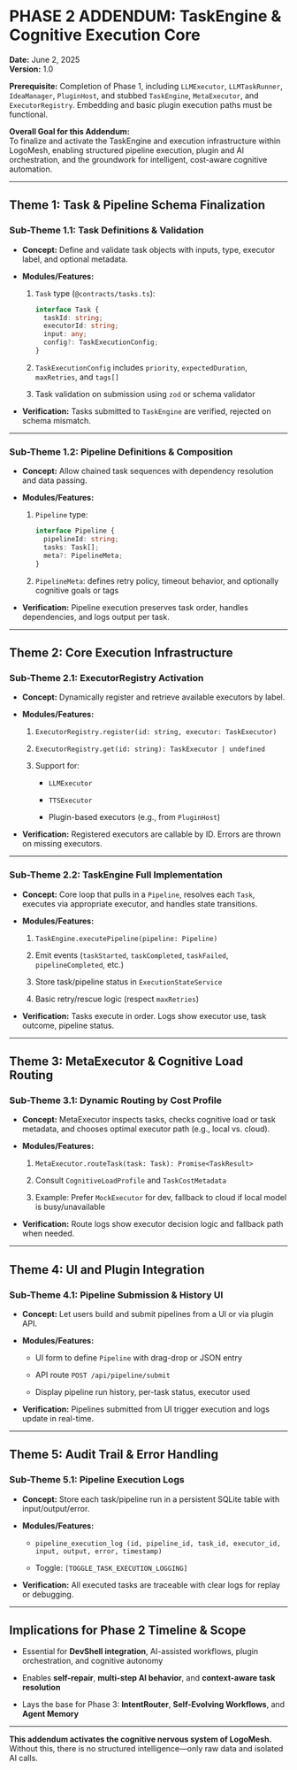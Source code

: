 # PHASE 2 ADDENDUM: TaskEngine & Cognitive Execution Core

**Date:** June 2, 2025  
**Version:** 1.0

**Prerequisite:** Completion of Phase 1, including `LLMExecutor`, `LLMTaskRunner`, `IdeaManager`, `PluginHost`, and stubbed `TaskEngine`, `MetaExecutor`, and `ExecutorRegistry`. Embedding and basic plugin execution paths must be functional.

**Overall Goal for this Addendum:**  
To finalize and activate the TaskEngine and execution infrastructure within LogoMesh, enabling structured pipeline execution, plugin and AI orchestration, and the groundwork for intelligent, cost-aware cognitive automation.

---

## Theme 1: Task & Pipeline Schema Finalization

### Sub-Theme 1.1: Task Definitions & Validation

- **Concept:** Define and validate task objects with inputs, type, executor label, and optional metadata.
    
- **Modules/Features:**
    
    1. `Task` type (`@contracts/tasks.ts`):
        
        ```ts
        interface Task {
          taskId: string;
          executorId: string;
          input: any;
          config?: TaskExecutionConfig;
        }
        ```
        
    2. `TaskExecutionConfig` includes `priority`, `expectedDuration`, `maxRetries`, and `tags[]`
        
    3. Task validation on submission using `zod` or schema validator
        
- **Verification:** Tasks submitted to `TaskEngine` are verified, rejected on schema mismatch.
    

---

### Sub-Theme 1.2: Pipeline Definitions & Composition

- **Concept:** Allow chained task sequences with dependency resolution and data passing.
    
- **Modules/Features:**
    
    1. `Pipeline` type:
        
        ```ts
        interface Pipeline {
          pipelineId: string;
          tasks: Task[];
          meta?: PipelineMeta;
        }
        ```
        
    2. `PipelineMeta`: defines retry policy, timeout behavior, and optionally cognitive goals or tags
        
- **Verification:** Pipeline execution preserves task order, handles dependencies, and logs output per task.
    

---

## Theme 2: Core Execution Infrastructure

### Sub-Theme 2.1: ExecutorRegistry Activation

- **Concept:** Dynamically register and retrieve available executors by label.
    
- **Modules/Features:**
    
    1. `ExecutorRegistry.register(id: string, executor: TaskExecutor)`
        
    2. `ExecutorRegistry.get(id: string): TaskExecutor | undefined`
        
    3. Support for:
        
        - `LLMExecutor`
            
        - `TTSExecutor`
            
        - Plugin-based executors (e.g., from `PluginHost`)
            
- **Verification:** Registered executors are callable by ID. Errors are thrown on missing executors.
    

---

### Sub-Theme 2.2: TaskEngine Full Implementation

- **Concept:** Core loop that pulls in a `Pipeline`, resolves each `Task`, executes via appropriate executor, and handles state transitions.
    
- **Modules/Features:**
    
    1. `TaskEngine.executePipeline(pipeline: Pipeline)`
        
    2. Emit events (`taskStarted`, `taskCompleted`, `taskFailed`, `pipelineCompleted`, etc.)
        
    3. Store task/pipeline status in `ExecutionStateService`
        
    4. Basic retry/rescue logic (respect `maxRetries`)
        
- **Verification:** Tasks execute in order. Logs show executor use, task outcome, pipeline status.
    

---

## Theme 3: MetaExecutor & Cognitive Load Routing

### Sub-Theme 3.1: Dynamic Routing by Cost Profile

- **Concept:** MetaExecutor inspects tasks, checks cognitive load or task metadata, and chooses optimal executor path (e.g., local vs. cloud).
    
- **Modules/Features:**
    
    1. `MetaExecutor.routeTask(task: Task): Promise<TaskResult>`
        
    2. Consult `CognitiveLoadProfile` and `TaskCostMetadata`
        
    3. Example: Prefer `MockExecutor` for dev, fallback to cloud if local model is busy/unavailable
        
- **Verification:** Route logs show executor decision logic and fallback path when needed.
    

---

## Theme 4: UI and Plugin Integration

### Sub-Theme 4.1: Pipeline Submission & History UI

- **Concept:** Let users build and submit pipelines from a UI or via plugin API.
    
- **Modules/Features:**
    
    - UI form to define `Pipeline` with drag-drop or JSON entry
        
    - API route `POST /api/pipeline/submit`
        
    - Display pipeline run history, per-task status, executor used
        
- **Verification:** Pipelines submitted from UI trigger execution and logs update in real-time.
    

---

## Theme 5: Audit Trail & Error Handling

### Sub-Theme 5.1: Pipeline Execution Logs

- **Concept:** Store each task/pipeline run in a persistent SQLite table with input/output/error.
    
- **Modules/Features:**
    
    - `pipeline_execution_log (id, pipeline_id, task_id, executor_id, input, output, error, timestamp)`
        
    - Toggle: `[TOGGLE_TASK_EXECUTION_LOGGING]`
        
- **Verification:** All executed tasks are traceable with clear logs for replay or debugging.
    

---

## Implications for Phase 2 Timeline & Scope

- Essential for **DevShell integration**, AI-assisted workflows, plugin orchestration, and cognitive autonomy
    
- Enables **self-repair**, **multi-step AI behavior**, and **context-aware task resolution**
    
- Lays the base for Phase 3: **IntentRouter**, **Self-Evolving Workflows**, and **Agent Memory**
    

---

**This addendum activates the cognitive nervous system of LogoMesh.** Without this, there is no structured intelligence—only raw data and isolated AI calls.